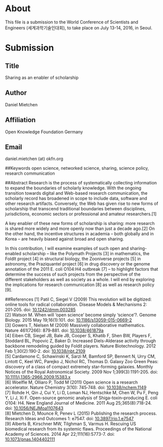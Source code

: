 # About
This file is a submission to the World Conference of Scientists and Engineers (세계과학기술인대회), to take place on July 13-14, 2016, in Seoul.

# Submission

## Title
Sharing as an enabler of scholarship

## Author 
Daniel Mietchen

## Affiliation
Open Knowledge Foundation Germany

## Email
daniel.mietchen (at) okfn.org

##Keywords
open science, networked science, sharing, science policy, research communication

##Abstract
Research is the process of systematically collecting information to expand the boundaries of scholarly knowledge. With the ongoing transition towards digital and Web-based research communication, the scholarly record has broadened in scope to include data, software and other research artifacts. Conversely, the Web has given rise to new forms of scholarship that transcend traditional boundaries between disciplines, jurisdictions, economic sectors or professional and amateur researchers.[1]  

A key enabler of these new forms of scholarship is sharing: more research is shared more widely and more openly now than just a decade ago.[2] On the other hand, the incentive structures in academia – both globally and in Korea – are heavily biased against broad and open sharing.  

In this contribution, I will examine examples of such open and sharing-enabled scholarship –  like the Polymath Projects [3] in mathematics, the FoldIt project [4] in structural biology, the Zooniverse projects [5] in astronomy, the Praziquantel project [6] in drug discovery or the genome annotation of the 2011 E. coli O104:H4 outbreak [7] – to highlight factors that determine the success of such projects from the perspective of the different stakeholders as well as society as a whole. I will end by exploring the implications for research communication [8] as well as research policy [9].

##References
[1] Patil C, Siegel V (2009) This revolution will be digitized: online tools for radical collaboration. Disease Models & Mechanisms 2: 201‑205. doi: [10.1242/dmm.003285](http://doi.org/10.1242/dmm.003285)  
[2] Watson M. When will ‘open science’ become simply ‘science’?. Genome Biology. 2015 May 19;16(1):101. doi: [10.1186/s13059-015-0669-2](http://doi.org/10.1186/s13059-015-0669-2)  
[3] Gowers T, Nielsen M (2009) Massively collaborative mathematics. Nature 461(7266): 879‑881. doi: [10.1038/461879a](http://doi.org/10.1038/461879a)  
[4] Eiben CB, Siegel JB, Bale JB, Cooper S, Khatib F, Shen BW, Players F, Stoddard BL, Popovic Z, Baker D. Increased Diels-Alderase activity through backbone remodeling guided by Foldit players. Nature Biotechnology. 2012 Feb 1;30(2):190-2. doi: [10.1038/nbt.2109](http://doi.org/10.1038/nbt.2109)  
[5] Cardamone C, Schawinski K, Sarzi M, Bamford SP, Bennert N, Urry CM, Lintott C, Keel WC, Parejko J, Nichol RC, Thomas D. Galaxy Zoo Green Peas: discovery of a class of compact extremely star-forming galaxies. Monthly Notices of the Royal Astronomical Society. 2009 Nov 1;399(3):1191-205. doi: [10.1111/j.1365-2966.2009.15383.x](http://doi.org/10.1111/j.1365-2966.2009.15383.x)  
[6] Woelfle M, Olliaro P, Todd M (2011) Open science is a research accelerator. Nature Chemistry 3(10): 745‑748. doi: [10.1038/nchem.1149](http://doi.org/10.1038/nchem.1149)  
[7] Rohde H, Qin J, Cui Y, Li D, Loman NJ, Hentschke M, Chen W, Pu F, Peng Y, Li J, Xi F. Open-source genomic analysis of Shiga-toxin–producing E. coli O104: H4. New England Journal of Medicine. 2011 Aug 25;365(8):718-24. doi: [10.1056/NEJMoa1107643](http://doi.org/10.1056/NEJMoa1107643)  
[8] Mietchen D, Mounce R, Penev L (2015) Publishing the research process. Research Ideas and Outcomes 1: e7547. doi: [10.3897/rio.1.e7547](http://doi.org/10.3897/rio.1.e7547)  
[9] Alberts B, Kirschner MW, Tilghman S, Varmus H. Rescuing US biomedical research from its systemic flaws. Proceedings of the National Academy of Sciences. 2014 Apr 22;111(16):5773-7. doi: [10.1073/pnas.1404402111](http://doi.org/10.1073/pnas.1404402111)
